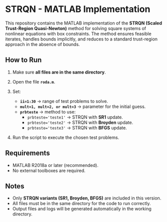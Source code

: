 # STRQN - MATLAB Implementation

This repository contains the MATLAB implementation of the **STRQN (Scaled Trust-Region Quasi-Newton)** method for solving square systems of nonlinear equations with box constraints. The method ensures feasible iterates, handles bounds implicitly, and reduces to a standard trust-region approach in the absence of bounds.

## How to Run

1. Make sure **all files are in the same directory**.  
2. Open the file **`roda.m`**.  
3. Set:
   - **`ii=1:30`** → range of test problems to solve.  
   - **`mult=1, mult=2, or mult=3`** → parameter for the initial guess.  
   - **`prbteste`** → method to use:
     - `prbteste='teste1'` → STRQN with **SR1** update.
     - `prbteste='teste2'` → STRQN with **Broyden** update.
     - `prbteste='teste3'` → STRQN with **BFGS** update.

4. Run the script to execute the chosen test problems.

## Requirements

- MATLAB R2018a or later (recommended).
- No external toolboxes are required.

## Notes

- Only **STRQN variants (SR1, Broyden, BFGS)** are included in this version.
- All files must be in the same directory for the code to run correctly.
- Output files and logs will be generated automatically in the working directory.

